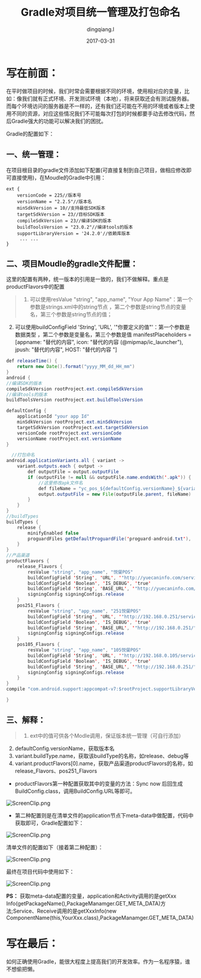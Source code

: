 ﻿---
layout:     post
title:      Gradle对项目统一管理及打包命名
subtitle:   
date:       2017-03-31
author:     dingqiang.l
header-img: 
catalog: true
tags:
    - Android
    - 开发技巧
---
# 写在前面： #
在平时做项目的时候，我们时常会需要根据不同的环境，使用相对应的变量，比如：像我们就有正式环境、开发测试环境（本地），将来获取还会有测试服务器。而每个环境访问的服务器是不一样的，还有我们还可能在不用的环境或者版本上使用不同的资源，对应这些情况我们不可能每次打包的时候都要手动去修改代码，然后Gradle强大的功能可以解决我们的困扰。

Gradle的配置如下：

## 一、统一管理： ##
在项目根目录的gradle文件添加如下配置(可直接复制到自己项目，做相应修改即可直接使用)，在Moudle的Gradle中引用：

    ext {
	    versionCode = 225//版本号
	    versionName = "2.2.5"//版本名
	    minSdkVersion = 10//支持最低SDK版本
	    targetSdkVersion = 23//目标SDK版本
	    compileSdkVersion = 23//编译SDK的版本
	    buildToolsVersion = "23.0.2"//编译tools的版本
	    supportLibraryVersion = '24.2.0'//依赖库版本
	     ... ...
    }

## 二、项目Moudle的gradle文件配置： ##

这里的配置有两种，统一版本的引用是一致的，我们不做解释。重点是productFlavors中的配置

> 1. 可以使用resValue "string", "app_name", "Your App Name"：第一个参数是strings.xml中的string节点 ，第二个参数是string节点的变量名，第三个参数是string节点的值；
2. 可以使用buildConfigField 'String', 'URL', '"你要定义的值"'：第一个参数是数据类型 ，第二个参数是变量名，第三个参数是值 manifestPlaceholders = [appname: "替代的内容", icon: "替代的内容 (@mipmap/ic_launcher"), jpush: "替代的内容", HOST: "替代的内容 "]

```java
def releaseTime() {
	return new Date().format("yyyy_MM_dd_HH_mm")
}
android {
//编译SDK的版本
compileSdkVersion rootProject.ext.compileSdkVersion
//编译tools的版本
buildToolsVersion rootProject.ext.buildToolsVersion

defaultConfig {
    applicationId "your app Id"
    minSdkVersion rootProject.ext.minSdkVersion
    targetSdkVersion rootProject.ext.targetSdkVersion
    versionCode rootProject.ext.versionCode
    versionName rootProject.ext.versionName
}

  //打包命名
android.applicationVariants.all { variant ->
    variant.outputs.each { output ->
        def outputFile = output.outputFile
        if (outputFile != null && outputFile.name.endsWith('.apk')) {
            //这里修改apk文件名
            def fileName = "yc_pos_${defaultConfig.versionName}_${variant.productFlavors[0].name}_${releaseTime()}.apk"
            output.outputFile = new File(outputFile.parent, fileName)
        }
    }
}
//buildTypes
buildTypes {
    release {
        minifyEnabled false
        proguardFiles getDefaultProguardFile('proguard-android.txt'), 'proguard-rules.pro'
    }
}
//产品渠道
productFlavors {
    release_Flavors {
        resValue "string", "app_name", "悦餐POS"
        buildConfigField 'String', 'URL', '"http://yuecaninfo.com/services/api_pos.php"'
        buildConfigField 'Boolean', 'IS_DEBUG', 'true'
        buildConfigField 'String', 'BASE_URL', '"http://yuecaninfo.com/app/"'
        signingConfig signingConfigs.release
    }
    pos251_Flavors {
        resValue "string", "app_name", "251悦餐POS"
        buildConfigField 'String', 'URL', '"http://192.168.0.251/services/api_pos.php"'
        buildConfigField 'Boolean', 'IS_DEBUG', 'true'
        buildConfigField 'String', 'BASE_URL', '"http://192.168.0.251/"'
        signingConfig signingConfigs.release
    }
    pos105_Flavors {
        resValue "string", "app_name", "105悦餐POS"
        buildConfigField 'String', 'URL', '"http://192.168.0.105/services/api_pos.php"'
        buildConfigField 'Boolean', 'IS_DEBUG', 'true'
        buildConfigField 'String', 'BASE_URL', '"http://192.168.0.251/"'
        signingConfig signingConfigs.release
    }
}
compile "com.android.support:appcompat-v7:$rootProject.supportLibraryVersion"

}
```

## 三、解释： ##
 
> 1. ext中的值可供各个Modle调用，保证版本统一管理（可自行添加）
2. defaultConfig.versionName，获取版本名
3. variant.buildType.name，获取该buildType的名称，如release、debug等
4. variant.productFlavors[0].name，获取产品渠道productFlavors的名称，如release_Flavors、pos251_Flavors

-  productFlavors第一种配置获取其中的变量的方法：Sync now 后回生成BuildConfig.class，调用BuildConfig.URL等即可。

![ScreenClip.png](https://img-blog.csdnimg.cn/img_convert/486841ca85229e1a1185a001106f4437.png)

-  第二种配置则是在清单文件的application节点下meta-data中做配置，代码中获取即可，Gradle配置如下：

![ScreenClip.png](https://img-blog.csdnimg.cn/img_convert/5fa949caf8a0f9905221f30d3a6bb66d.png)

清单文件的配置如下（接着第二种配置）：

![ScreenClip.png](https://img-blog.csdnimg.cn/img_convert/394b8979972289c495c0133329862384.png)

最终在项目代码中使用如下：

![ScreenClip.png](https://img-blog.csdnimg.cn/img_convert/9aafac07b91e416faf5243459f23f1d5.png)

**PS：** 获取meta-data配置的变量，application和Activity调用的是getXxx Info(getPackageName(),PackageManamger.GET_META_DATA)方法;Service、Receive调用的是getXxxInfo(new ComponentName(this,YourXxx.class),PackageManamger.GET_META_DATA)

# 写在最后： #
如何正确使用Gradle，能很大程度上提高我们的开发效率。作为一名程序猿，谁不想偷把懒。


